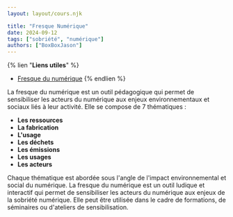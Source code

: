 ```yaml
---
layout: layout/cours.njk

title: "Fresque Numérique"
date: 2024-09-12
tags: ["sobriété", "numérique"]
authors: ["BoxBoxJason"]
---
```


{% lien "**Liens utiles**" %}
- [Fresque du numérique](/do-it/documents/management/FDN.pdf)
{% endlien %}

La fresque du numérique est un outil pédagogique qui permet de sensibiliser les acteurs du numérique aux enjeux environnementaux et sociaux liés à leur activité. Elle se compose de 7 thématiques :
- **Les ressources**
- **La fabrication**
- **L'usage**
- **Les déchets**
- **Les émissions**
- **Les usages**
- **Les acteurs**

Chaque thématique est abordée sous l'angle de l'impact environnemental et social du numérique. La fresque du numérique est un outil ludique et interactif qui permet de sensibiliser les acteurs du numérique aux enjeux de la sobriété numérique. Elle peut être utilisée dans le cadre de formations, de séminaires ou d'ateliers de sensibilisation.
